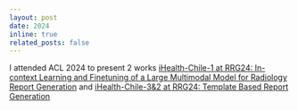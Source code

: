```yaml
---
layout: post
date: 2024 
inline: true
related_posts: false
---
```


I attended ACL 2024 to present 2 works [iHealth-Chile-1 at RRG24: In-context Learning and Finetuning of a Large Multimodal Model for Radiology Report Generation](https://aclanthology.org/2024.bionlp-1.52/) and [iHealth-Chile-3&2 at RRG24: Template Based Report Generation
](https://aclanthology.org/2024.bionlp-1.53/)
